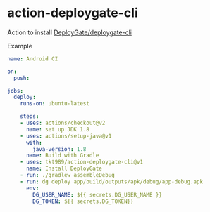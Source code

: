 # action-deploygate-cli

Action to install [DeployGate/deploygate-cli](https://github.com/DeployGate/deploygate-cli)

Example
```yaml
name: Android CI

on:
  push:

jobs:
  deploy:
    runs-on: ubuntu-latest

    steps:
    - uses: actions/checkout@v2
      name: set up JDK 1.8
    - uses: actions/setup-java@v1
      with:
        java-version: 1.8
      name: Build with Gradle
    - uses: tkt989/action-deploygate-cli@v1
      name: Install DeployGate
    - run: ./gradlew assembleDebug
    - run: dg deploy app/build/outputs/apk/debug/app-debug.apk
      env:
        DG_USER_NAME: ${{ secrets.DG_USER_NAME }}
        DG_TOKEN: ${{ secrets.DG_TOKEN}}
```
